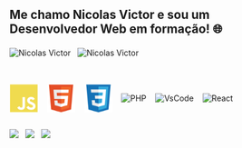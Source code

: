 ## <p>Me chamo Nicolas Victor e sou um Desenvolvedor Web em formação! 🌐

![Nicolas Victor](https://github-readme-stats.vercel.app/api?username=nicolasvictorsg&theme=clean)
&nbsp;&nbsp;![Nicolas Victor](https://github-readme-stats.vercel.app/api/top-langs/?username=nicolasvictorsg&theme=clean)

##

<div
style="display: inline_block"><br>
              <img align="center" alt="Js" height="50" width="50" src="https://raw.githubusercontent.com/devicons/devicon/master/icons/javascript/javascript-plain.svg">
&nbsp;&nbsp;  <img align="center" alt="HTML" height="50" width="50" src="https://raw.githubusercontent.com/devicons/devicon/master/icons/html5/html5-original.svg">
&nbsp;&nbsp;  <img align="center" alt="CSS" height="50" width="50" src="https://raw.githubusercontent.com/devicons/devicon/master/icons/css3/css3-original.svg">
&nbsp;&nbsp;  <img align="center" alt="PHP" height="80" width="80" src="https://cdn.jsdelivr.net/gh/devicons/devicon/icons/php/php-plain.svg"/>
&nbsp;&nbsp;  <img align="center" alt="VsCode" height="50" width="50" src="https://cdn.jsdelivr.net/gh/devicons/devicon/icons/vscode/vscode-original.svg">
&nbsp;&nbsp;  <img align="center" alt="React" heigth="50" width="50" src="https://cdn.jsdelivr.net/gh/devicons/devicon/icons/wordpress/wordpress-plain.svg">
</div>          
  
##

<div>
<a href="https://nicolasvictorsg.github.io/Portfolio/" target="_blank"><img src="https://img.shields.io/badge/GitLab-330F63?style=for-the-badge&logo=gitlab&logoColor=white" target="_blank"></a>
&nbsp;&nbsp;<a href="https://www.linkedin.com/in/nicolasvictorsg/" target="_blank"><img src="https://img.shields.io/badge/-LinkedIn-%230077B5?style=for-the-badge&logo=linkedin&logoColor=white" target="_blank"></a> 
&nbsp;&nbsp;<a href="https://www.instagram.com/nicolas.victordoze/" target="_blank"><img src="https://img.shields.io/badge/-Instagram-%23E4405F?style=for-the-badge&logo=instagram&logoColor=white" target="_blank"></a>
</div>


